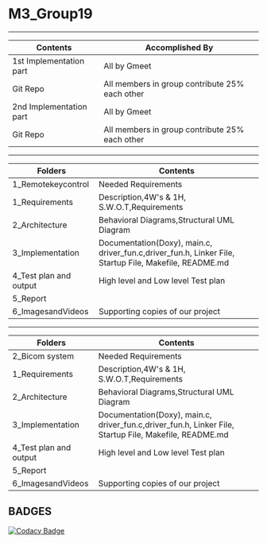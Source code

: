 # M3_Group19

---

| Contents | Accomplished By |
|---|---|
| 1st Implementation part | All by Gmeet |
| Git Repo | All members in group contribute 25% each other |
| 2nd Implementation part | All by Gmeet |
| Git Repo | All members in group contribute 25% each other |


---

| Folders | Contents |
|---|---|
| 1_Remotekeycontrol | Needed Requirements |
|  1_Requirements | Description,4W's & 1H, S.W.O.T,Requirements  |
|  2_Architecture | Behavioral Diagrams,Structural UML Diagram |
|  3_Implementation | Documentation(Doxy), main.c, driver_fun.c,driver_fun.h, Linker File, Startup File, Makefile, README.md |
|  4_Test plan and output | High level and Low level Test plan |
|  5_Report |  |
|  6_ImagesandVideos | Supporting copies of our project |

---

| Folders | Contents |
|---|---|
| 2_Bicom system | Needed Requirements |
|  1_Requirements | Description,4W's & 1H, S.W.O.T,Requirements  |
|  2_Architecture | Behavioral Diagrams,Structural UML Diagram |
|  3_Implementation | Documentation(Doxy), main.c, driver_fun.c,driver_fun.h, Linker File, Startup File, Makefile, README.md |
|  4_Test plan and output | High level and Low level Test plan |
|  5_Report |  |
|  6_ImagesandVideos | Supporting copies of our project |



## BADGES 
[![Codacy Badge](https://app.codacy.com/project/badge/Grade/435a67cff4834724a24a8e6f4ec99496)](https://www.codacy.com/gh/rashmi2800/M3_Group19/dashboard?utm_source=github.com&amp;utm_medium=referral&amp;utm_content=rashmi2800/M3_Group19&amp;utm_campaign=Badge_Grade)
